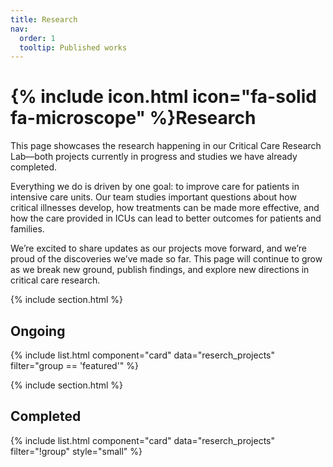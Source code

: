```yaml
---
title: Research
nav:
  order: 1
  tooltip: Published works
---
```


# {% include icon.html icon="fa-solid fa-microscope" %}Research

This page showcases the research happening in our Critical Care Research Lab—both projects currently in progress and studies we have already completed.

Everything we do is driven by one goal: to improve care for patients in intensive care units. Our team studies important questions about how critical illnesses develop, how treatments can be made more effective, and how the care provided in ICUs can lead to better outcomes for patients and families.

We’re excited to share updates as our projects move forward, and we’re proud of the discoveries we’ve made so far. This page will continue to grow as we break new ground, publish findings, and explore new directions in critical care research.

{% include section.html %}

## Ongoing

{% include list.html component="card" data="reserch_projects" filter="group == 'featured'" %}

{% include section.html %}

## Completed

{% include list.html component="card" data="reserch_projects" filter="!group" style="small" %}

